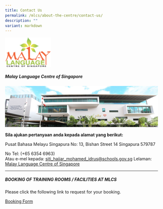 ```yaml
---
title: Contact Us
permalink: /mlcs/about-the-centre/contact-us/
description: ""
variant: markdown
---
```

<img src="/images/malaylanguagecenter.svg" style="width:30%">

##### Malay Language Centre of Singapore

![MLCS Building](/images/mlcs-building.jpeg)

**Sila ajukan pertanyaan anda kepada alamat yang berikut:**

Pusat Bahasa Melayu Singapura 
No: 13, Bishan Street 14
Singapura 579787

No Tel: (+65 6354 6963)                                                 
Atau 
e-mel kepada: [siti\_hajjar\_mohamed\_idrus@schools.gov.sg](mailto:siti_hajjar_mohamed_idrus@schools.gov.sg)
Lelaman:  [Malay Language Centre of Singapore](https://mlcs.moe.edu.sg)

----
##### BOOKING OF TRAINING ROOMS / FACILITIES AT MLCS

Please click the following link to request for your booking.

[Booking Form](https://form.gov.sg/61c539b047e936001233c5b3)&nbsp;